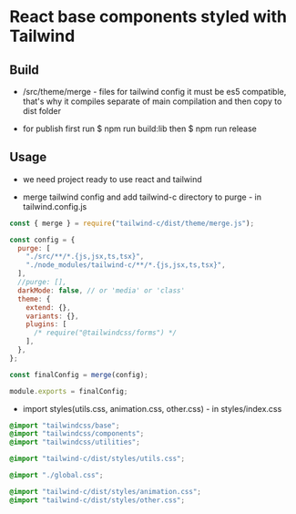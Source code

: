 # React base components styled with Tailwind

## Build

- /src/theme/merge - files for tailwind config it must be es5 compatible, that's why it compiles separate of main compilation and then copy to dist folder

- for publish first run $ npm run build:lib then $ npm run release

## Usage

- we need project ready to use react and tailwind

- merge tailwind config and add tailwind-c directory to purge - in tailwind.config.js

```javascript
const { merge } = require("tailwind-c/dist/theme/merge.js");

const config = {
  purge: [
    "./src/**/*.{js,jsx,ts,tsx}",
    "./node_modules/tailwind-c/**/*.{js,jsx,ts,tsx}",
  ],
  //purge: [],
  darkMode: false, // or 'media' or 'class'
  theme: {
    extend: {},
    variants: {},
    plugins: [
      /* require("@tailwindcss/forms") */
    ],
  },
};

const finalConfig = merge(config);

module.exports = finalConfig;
```

- import styles(utils.css, animation.css, other.css) - in styles/index.css

```css
@import "tailwindcss/base";
@import "tailwindcss/components";
@import "tailwindcss/utilities";

@import "tailwind-c/dist/styles/utils.css";

@import "./global.css";

@import "tailwind-c/dist/styles/animation.css";
@import "tailwind-c/dist/styles/other.css";
```
